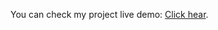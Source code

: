 You can check my project live demo: [Click hear](https://chittaranjan24.github.io/CodeClause_Internship-My_Resume/).
